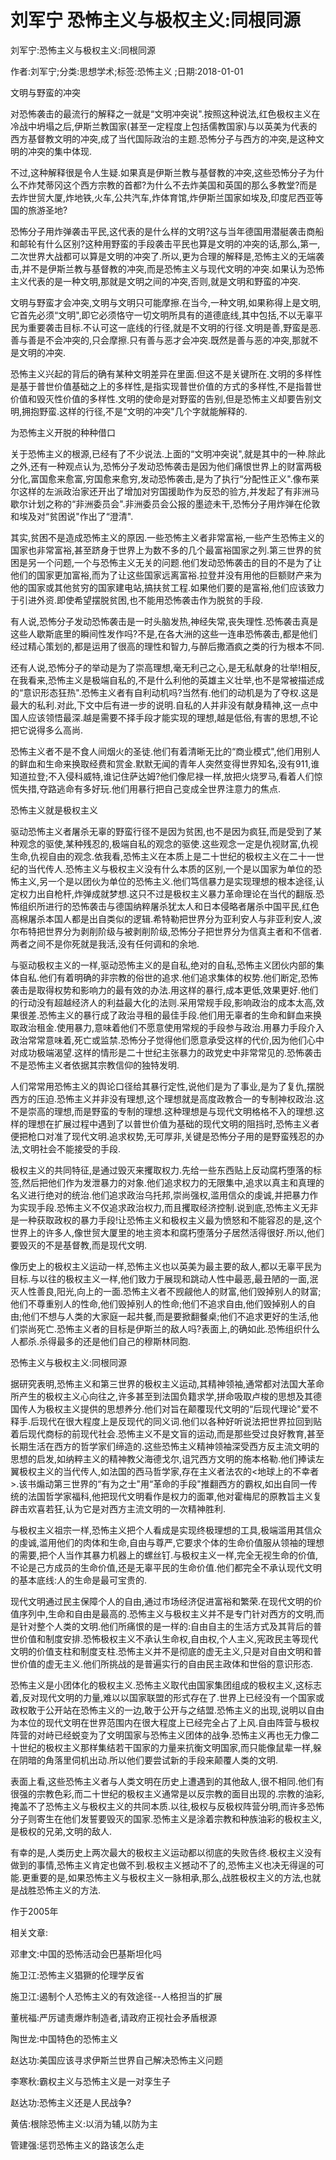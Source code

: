 # 刘军宁  恐怖主义与极权主义:同根同源    
    
刘军宁:恐怖主义与极权主义:同根同源    
作者:刘军宁;分类:思想学术;标签:恐怖主义 ;日期:2018-01-01    
文明与野蛮的冲突    
对恐怖袭击的最流行的解释之一就是“文明冲突说".按照这种说法,红色极权主义在冷战中坍塌之后,伊斯兰教国家(甚至一定程度上包括儒教国家)与以英美为代表的西方基督教文明的冲突,成了当代国际政治的主题.恐怖分子与西方的冲突,是这种文明的冲突的集中体现.    
不过,这种解释很是令人生疑.如果真是伊斯兰教与基督教的冲突,这些恐怖分子为什么不炸梵蒂冈这个西方宗教的首都?为什么不去炸美国和英国的那么多教堂?而是去炸世贸大厦,炸地铁,火车,公共汽车,炸体育馆,炸伊斯兰国家如埃及,印度尼西亚等国的旅游圣地?    
恐怖分子用炸弹袭击平民,这代表的是什么样的文明?这与当年德国用潜艇袭击商船和邮轮有什么区别?这种用野蛮的手段袭击平民也算是文明的冲突的话,那么,第一,二次世界大战都可以算是文明的冲突了.所以,更为合理的解释是,恐怖主义的无端袭击,并不是伊斯兰教与基督教的冲突,而是恐怖主义与现代文明的冲突.如果认为恐怖主义代表的是一种文明,那就是文明之间的冲突,否则,就是文明和野蛮的冲突.    
文明与野蛮才会冲突,文明与文明只可能摩擦.在当今,一种文明,如果称得上是文明,它首先必须“文明",即它必须恪守一切文明所具有的道德底线,其中包括,不以无辜平民为重要袭击目标.不认可这一底线的行径,就是不文明的行径.文明是善,野蛮是恶.善与善是不会冲突的,只会摩擦.只有善与恶才会冲突.既然是善与恶的冲突,那就不是文明的冲突.    
恐怖主义兴起的背后的确有某种文明差异在里面.但这不是关键所在.文明的多样性是基于普世价值基础之上的多样性,是指实现普世价值的方式的多样性,不是指普世价值和毁灭性价值的多样性.文明的使命是对野蛮的告别,但是恐怖主义却要告别文明,拥抱野蛮.这样的行径,不是“文明的冲突"几个字就能解释的.    
为恐怖主义开脱的种种借口    
关于恐怖主义的根源,已经有了不少说法.上面的“文明冲突说",就是其中的一种.除此之外,还有一种观点认为,恐怖分子发动恐怖袭击是因为他们痛恨世界上的财富两极分化,富国愈来愈富,穷国愈来愈穷,发动恐怖袭击,是为了执行“分配性正义".像布莱尔这样的左派政治家还开出了增加对穷国援助作为反恐的验方,并发起了有非洲马歇尔计划之称的“非洲委员会".非洲委员会公报的墨迹未干,恐怖分子用炸弹在伦敦和埃及对“贫困说"作出了“澄清".    
其实,贫困不是造成恐怖主义的原因.一些恐怖主义者非常富裕,一些产生恐怖主义的国家也非常富裕,甚至跻身于世界上为数不多的几个最富裕国家之列.第三世界的贫困是另一个问题,一个与恐怖主义无关的问题.他们发动恐怖袭击的目的不是为了让他们的国家更加富裕,而为了让这些国家远离富裕.拉登并没有用他的巨额财产来为他的国家或其他贫穷的国家建电站,搞扶贫工程.如果他们要的是富裕,他们应该致力于引进外资.即使希望摆脱贫困,也不能用恐怖袭击作为脱贫的手段.    
有人说,恐怖分子发动恐怖袭击是一时头脑发热,神经失常,丧失理性.恐怖袭击真是这些人歇斯底里的瞬间性发作吗?不是,在各大洲的这些一连串恐怖袭击,都是他们经过精心策划的,都是运用了很高的理性和智力,与醉后撒酒疯之类的行为根本不同.    
还有人说,恐怖分子的举动是为了崇高理想,毫无利己之心,是无私献身的壮举!相反,在我看来,恐怖主义是极端自私的,不是什么利他的英雄主义壮举,也不是常被描述成的“意识形态狂热".恐怖主义者有自利动机吗?当然有.他们的动机是为了夺权.这是最大的私利.对此,下文中后有进一步的说明.自私的人并非没有献身精神,这一点中国人应该领悟最深.越是需要不择手段才能实现的理想,越是低俗,有害的思想,不论把它说得多么高尚.    
恐怖主义者不是不食人间烟火的圣徒.他们有着清晰无比的“商业模式",他们用别人的鲜血和生命来换取经费和赏金.默默无闻的青年人突然变得世界知名,没有911,谁知道拉登;不入侵科威特,谁记住萨达姆?他们像尼禄一样,放把火烧罗马,看着人们惊慌失措,夺路逃命有多好玩.他们用暴行把自己变成全世界注意力的焦点.    
恐怖主义就是极权主义    
驱动恐怖主义者屠杀无辜的野蛮行径不是因为贫困,也不是因为疯狂,而是受到了某种观念的驱使,某种残忍的,极端自私的观念的驱使.这些观念一定是仇视财富,仇视生命,仇视自由的观念.依我看,恐怖主义在本质上是二十世纪的极权主义在二十一世纪的当代传人.恐怖主义与极权主义没有什么本质的区别,一个是以国家为单位的恐怖主义,另一个是以团伙为单位的恐怖主义.他们笃信暴力是实现理想的根本途径,认定权力出自枪杆,炸弹成就梦想.这只不过是极权主义暴力革命理论在当代的翻版.恐怖组织所进行的恐怖袭击与德国纳粹屠杀犹太人和日本侵略者屠杀中国平民,红色高棉屠杀本国人都是出自类似的逻辑.希特勒把世界分为亚利安人与非亚利安人,波尔布特把世界分为剥削阶级与被剥削阶级,恐怖分子把世界分为信真主者和不信者.两者之间不是你死就是我活,没有任何调和的余地.    
与驱动极权主义的一样,驱动恐怖主义的是自私,绝对的自私,恐怖主义团伙内部的集体自私.他们有着明确的非宗教的俗世的追求.他们追求集体的权势.他们断定,恐怖袭击是取得权势和影响力的最有效的办法.用这样的暴行,成本更低,效果更好.他们的行动没有超越经济人的利益最大化的法则.采用常规手段,影响政治的成本太高,效果很差.恐怖主义的暴行成了政治寻租的最佳手段.他们用无辜者的生命和鲜血来换取政治租金.使用暴力,意味着他们不愿意使用常规的手段参与政治.用暴力手段介入政治常常意味着,死亡或监禁.恐怖分子觉得他们愿意承受这样的代价,因为他们心中对成功极端渴望.这样的情形是二十世纪主张暴力的政党史中非常常见的.恐怖袭击不是恐怖主义者依据其宗教信仰的独特发明.    
人们常常用恐怖主义的舆论口径给其暴行定性,说他们是为了事业,是为了复仇,摆脱西方的压迫.恐怖主义并非没有理想,这个理想就是高度政教合一的专制神权政治.这不是崇高的理想,而是野蛮的专制的理想.这种理想是与现代文明格格不入的理想.这样的理想在扩展过程中遇到了以普世价值为基础的现代文明的阻挡时,恐怖主义者便把枪口对准了现代文明.追求权势,无可厚非,关键是恐怖分子用的是野蛮残忍的办法,文明社会不能接受的手段.    
极权主义的共同特征,是通过毁灭来攫取权力.先给一些东西贴上反动腐朽堕落的标签,然后把他们作为发泄暴力的对象.他们追求权力的无限集中,追求以真主和真理的名义进行绝对的统治.他们追求政治乌托邦,崇尚强权,滥用信众的虔诚,并把暴力作为实现手段.恐怖主义不仅追求政治权力,而且攫取经济控制.说到底,恐怖主义无非是一种获取政权的暴力手段!让恐怖主义和极权主义最为愤怒和不能容忍的是,这个世界上的许多人,像世贸大厦里的地主资本和腐朽堕落分子居然活得很好.所以,他们要毁灭的不是基督教,而是现代文明.    
像历史上的极权主义运动一样,恐怖主义也以英美为最主要的敌人,都以无辜平民为目标.与以往的极权主义一样,他们致力于展现和跳动人性中最恶,最丑陋的一面,泯灭人性善良,阳光,向上的一面.恐怖主义者不觊觎他人的财富,他们毁掉别人的财富;他们不尊重别人的性命,他们毁掉别人的性命;他们不追求自由,他们毁掉别人的自由;他们不想与人类的大家庭一起共餐,而是要掀翻餐桌;他们不追求更好的生活,他们崇尚死亡.恐怖主义者的目标是伊斯兰的敌人吗?表面上,的确如此.恐怖组织什么人都杀.杀得最多的还是他们自己的穆斯林同胞.    
恐怖主义与极权主义:同根同源    
据研究表明,恐怖主义和第三世界的极权主义运动,其精神领袖,通常都对法国大革命所产生的极权主义心向往之,许多甚至到法国负籍求学,拼命吸取卢梭的思想及其德国传人为极权主义提供的思想养分.他们对旨在颠覆现代文明的“后现代理论"爱不释手.后现代在很大程度上是反现代的同义词.他们以各种好听说法把世界拉回到贴着后现代商标的前现代社会.恐怖主义不是文盲的运动,而是那些受过良好教育,甚至长期生活在西方的哲学家们缔造的.这些恐怖主义精神领袖深受西方反主流文明的思想的启发,如纳粹主义的精神教父海德戈尔,诅咒西方文明的施本格勒.他们捧读左翼极权主义的当代传人,如法国的西马哲学家,存在主义者法农的<地球上的不幸者>.该书煽动第三世界的“有为之士"用“革命的手段"推翻西方的霸权,如出自同一传统的法国哲学家福科,他把现代文明看作是权力的面罩,他对霍梅尼的原教旨主义复辟击欢喜若狂,认为它是对西方主流文明的一次精神胜利.    
与极权主义祖宗一样,恐怖主义把个人看成是实现终极理想的工具,极端滥用其信众的虔诚,滥用他们的肉体和生命,自由与尊严,它要求个体的生命价值服从领袖的理想的需要,把个人当作其暴力机器上的螺丝钉.与极权主义一样,完全无视生命的价值,不论是己方成员的生命价值,还是无辜平民的生命价值.他们都完全不承认现代文明的基本底线:人的生命是最可宝贵的.    
现代文明通过民主保障个人的自由,通过市场经济促进富裕和繁荣.在现代文明的价值序列中,生命和自由是最高的.恐怖主义与极权主义并不是专门针对西方的文明,而是针对整个人类的文明.他们所痛恨的是一样的:自由自主的生活方式及其背后的普世价值和制度安排.恐怖极权主义不承认生命权,自由权,个人主义,宪政民主等现代文明的价值支柱和制度支柱.恐怖主义并不是彻底的虚无主义,只是对自由文明和普世价值的虚无主义.他们所挑战的是普遍实行的自由民主政体和世俗的意识形态.    
恐怖主义是小团体化的极权主义.恐怖主义取代由国家集团组成的极权主义,这标志着,反对现代文明的力量,难以以国家联盟的形式存在了.世界上已经没有一个国家或政权敢于公开站在恐怖主义的一边,敢于公开与之结盟.恐怖主义的出现,说明以自由为本位的现代文明在世界范围内在很大程度上已经完全占了上风.自由阵营与极权阵营的对峙已经蜕变为了文明国家与恐怖主义团体的战争.恐怖主义再也无力像二十世纪的极权主义那样集结若干国家的力量来抗衡文明国家,而只能像鼠辈一样,躲在阴暗的角落里伺机出动.所以他们要尝试新的手段来颠覆人类的文明.    
表面上看,这些恐怖主义者与人类文明在历史上遭遇到的其他敌人,很不相同.他们有很强的宗教色彩,而二十世纪的极权主义通常是以反宗教的面目出现的.宗教的油彩,掩盖不了恐怖主义与极权主义的共同本质.以往,极权与反极权阵营分明,而许多恐怖分子则寄生在他们发誓要毁灭的国家.恐怖主义是涂着宗教和种族油彩的极权主义,是极权的兄弟,文明的敌人.    
有幸的是,人类历史上两次最大的极权主义运动都以彻底的失败告终.极权主义没有做到的事情,恐怖主义肯定也做不到.极权主义撼动不了的,恐怖主义也决无得逞的可能.更重要的是,如果恐怖主义与极权主义一脉相承,那么,战胜极权主义的方法,也就是战胜恐怖主义的方法.    
作于2005年    
    
相关文章:    
邓聿文:中国的恐怖活动会巴基斯坦化吗    
施卫江:恐怖主义猖獗的伦理学反省    
施卫江:遏制个人恐怖主义的有效途径--人格担当的扩展    
董桄福:严厉谴责爆炸制造者,请政府正视社会矛盾根源    
陶世龙:中国特色的恐怖主义    
赵达功:美国应该寻求伊斯兰世界自己解决恐怖主义问题    
李寒秋:霸权主义与恐怖主义是一对孪生子    
赵达功:恐怖主义还是人民战争?    
黄佶:根除恐怖主义:以消为辅,以防为主    
管建强:惩罚恐怖主义的路该怎么走